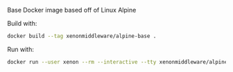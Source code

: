 Base Docker image based off of Linux Alpine

Build with:

```bash
docker build --tag xenonmiddleware/alpine-base .
```

Run with:
```bash
docker run --user xenon --rm --interactive --tty xenonmiddleware/alpine-base bash
```

